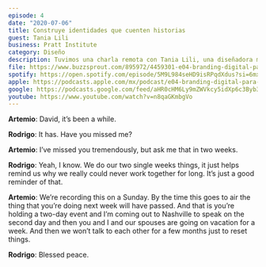 ```yaml
---
episode: 4
date: "2020-07-06"
title: Construye identidades que cuenten historias
guest: Tania Lili
business: Pratt Institute
category: Diseño
description: Tuvimos una charla remota con Tania Lili, una diseñadora multidisciplinaria y profesora adjunta del Pratt Institute con base en Brooklyn, Nueva York; para desmenuzar el concepto de Branding Digital para Negocios, así como ahondar en sus mejores prácticas, tendencias y recursos.
file: https://www.buzzsprout.com/895972/4459301-e04-branding-digital-para-negocios-tania-lili.mp3?blob_id=17551106&download=true
spotify: https://open.spotify.com/episode/5M9L984seHD9isRPqdXdus?si=6mxlY-8-S9uOqgYIWfDj-w
apple: https://podcasts.apple.com/mx/podcast/e04-branding-digital-para-negocios-tania-lili/id1500473556?i=1000483267955
google: https://podcasts.google.com/feed/aHR0cHM6Ly9mZWVkcy5idXp6c3Byb3V0LmNvbS84OTU5NzIucnNz/episode/QnV6enNwcm91dC00NDU5MzAx
youtube: https://www.youtube.com/watch?v=n8qaGKmbgVo
---
```


**Artemio**: David, it’s been a while.

**Rodrigo**: It has. Have you missed me?

**Artemio**: I’ve missed you tremendously, but ask me that in two weeks.

**Rodrigo**: Yeah, I know. We do our two single weeks things, it just helps remind us why we really could never work together for long. It’s just a good reminder of that.

**Artemio**: We’re recording this on a Sunday. By the time this goes to air the thing that you’re doing next week will have passed. And that is you’re holding a two-day event and I’m coming out to Nashville to speak on the second day and then you and I and our spouses are going on vacation for a week. And then we won’t talk to each other for a few months just to reset things.

**Rodrigo**: Blessed peace.
